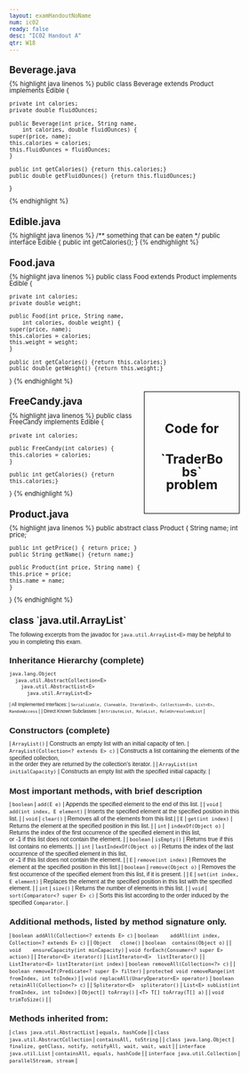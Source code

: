 ```yaml
---
layout: examHandoutNoName
num: ic02
ready: false
desc: "IC02 Handout A"
qtr: W18
---
```


<style>
 body { font-size: 72%;
 line-height: 102%;

}

 td  {
  padding-left:5px; padding-right: 5px;
}
</style>


##  Beverage.java
{% highlight java linenos %}
public class Beverage extends Product implements Edible {

    private int calories;
    private double fluidOunces;
    
    public Beverage(int price, String name, 
		int calories, double fluidOunces) {
	super(price, name);
	this.calories = calories;
	this.fluidOunces = fluidOunces;
    }

    public int getCalories() {return this.calories;}
    public double getFluidOunces() {return this.fluidOunces;}
}

{% endhighlight %}

## Edible.java

{% highlight java linenos %}
/** something that can be eaten */
public interface Edible {
    public int getCalories();
}
{% endhighlight %}


## Food.java

{% highlight java linenos %}
public class Food extends Product implements Edible {

    private int calories;
    private double weight;
    
    public Food(int price, String name, 
		int calories, double weight) {
	super(price, name);
	this.calories = calories;
	this.weight = weight;
    }

    public int getCalories() {return this.calories;}
    public double getWeight() {return this.weight;}
}
{% endhighlight %}


<div style="float:right; width:30%; border: 1px solid black;padding:2em; line-height:200%; text-align:center;">
<h1>Code for </h1><h1>`TraderBobs` problem</h1>
</div>

## FreeCandy.java

{% highlight java linenos %}
public class FreeCandy implements Edible {

    private int calories;
    
    public FreeCandy(int calories) { 
	this.calories = calories;
    }

    public int getCalories() {return this.calories;}
}
{% endhighlight %}



## Product.java


{% highlight java linenos %}
public abstract class Product {
    String name;
    int price;
    
    public int getPrice() { return price; } 
    public String getName() {return name;}

    public Product(int price, String name) {
	this.price = price;
	this.name = name;
    }
}
{% endhighlight %}

<h2 markdown="1" class="page-break-before">class `java.util.ArrayList<E>`</h2>

<div style="font-size:90%; font-family: Arial Narrow, sans-serif;">

The following excerpts from the javadoc for `java.util.ArrayList<E>` may be
helpful to you in completing this exam.


## Inheritance Hierarchy (complete)

```
java.lang.Object
  java.util.AbstractCollection<E>
    java.util.AbstractList<E>
      java.util.ArrayList<E>
```

<div markdown="1"
     style="font-size: 80%; font-family: Arial Narrow, sans-serif;"
     class="hanging-indent-table">

| All Implemented Interfaces: | `Serializable, Cloneable, Iterable<E>, Collection<E>, List<E>, RandomAccess` |
| Direct Known Subclasses: | `AttributeList, RoleList, RoleUnresolvedList` |

</div>

## Constructors (complete)

<div markdown="1" class="hanging-indent-table">

| `ArrayList()` | Constructs an empty list with an initial capacity of ten.
| `ArrayList(Collection<? extends E> c)` | Constructs a list containing the elements of the specified collection,<br>in the order they are returned by the collection's iterator. |
| `ArrayList(int initialCapacity)` | Constructs an empty list with the specified initial capacity. |

</div>

## Most important methods, with brief description

<div markdown="1" class="hanging-indent-table">

| `boolean` | `add(E e)` | Appends the specified element to the end of this list. |
| `void` | `add(int index, E element)` | Inserts the specified element at the specified position in this list. |
| `void` | `clear()` | Removes all of the elements from this list.|
| `E` | `get(int index)` | Returns the element at the specified position in this list. |
| `int` | `indexOf(Object o)` | Returns the index of the first occurrence of the specified element in this list, <br>or -1 if this list does not contain the element. |
| `boolean` | `isEmpty()` | Returns true if this list contains no elements. |
| `int`	|  `lastIndexOf(Object o)` | Returns the index of the last occurrence of the specified element in this list,<br>or -1 if this list does not contain the element. |
| `E` | `remove(int index)` | Removes the element at the specified position in this list.|
| `boolean` | `remove(Object o)` | Removes the first occurrence of the specified element from this list, if it is present. |
| `E` | `set(int index, E element)` | Replaces the element at the specified position in this list with the specified element. |
| `int` | `size()` | Returns the number of elements in this list. |
| `void` | `sort(Comparator<? super E> c)` | Sorts this list according to the order induced by the specified `Comparator`. |

</div>

## Additional methods, listed by method signature only.

<div markdown="1" class="hanging-indent-table">

| `boolean addAll(Collection<? extends E> c)` | `boolean	addAll(int index, Collection<? extends E> c)` |
| `Object   clone()` |  `boolean  contains(Object o)` |
| `void	   ensureCapacity(int minCapacity)` | `void forEach(Consumer<? super E> action)` |
| `Iterator<E> iterator()` | `ListIterator<E>  listIterator()` |
| `ListIterator<E> listIterator(int index)` | `boolean removeAll(Collection<?> c)` |
| `boolean removeIf(Predicate<? super E> filter)` | `protected void removeRange(int fromIndex, int toIndex)` |
| `void replaceAll(UnaryOperator<E> operator)` | `boolean retainAll(Collection<?> c)` |
| `Spliterator<E>  spliterator()` | `List<E> subList(int fromIndex, int toIndex)`
| `Object[] toArray()` | `<T> T[] toArray(T[] a)` |
| `void    trimToSize()` | |

</div>

## Methods inherited from:

<div markdown="1" class="hanging-indent-table">

| `class java.util.AbstractList` | `equals, hashCode` |
| `class java.util.AbstractCollection` | `containsAll, toString` |
| `class java.lang.Object` | `finalize, getClass, notify, notifyAll, wait, wait, wait` |
| `interface java.util.List` |  `containsAll, equals, hashCode` |
| `interface java.util.Collection` |  `parallelStream, stream` |

</div>
</div>

